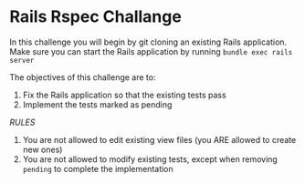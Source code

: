 # Rails Rspec Challange

In this challenge you will begin by git cloning an existing Rails application. Make sure you can start the Rails application by running ```bundle exec rails server```

The objectives of this challenge are to:
1. Fix the Rails application so that the existing tests pass
2. Implement the tests marked as pending

*RULES*
1. You are not allowed to edit existing view files (you ARE allowed to create new ones)
2. You are not allowed to modify existing tests, except when removing ```pending``` to complete the implementation